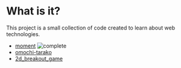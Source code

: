# What is it?  
This project is a small collection of code created to learn about web technologies.  
  
* [moment](https://github.com/ykaito39/web-mini-projects/tree/main/moment) ![complete](https://img.shields.io/badge/-complete-green)  
* [omochi-tarako](https://github.com/ykaito39/web-mini-projects/tree/main/omochi-tarako)    
* [2d_breakout_game](https://github.com/ykaito39/web-mini-projects/tree/main/2d_breakout_game)  
